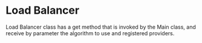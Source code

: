 # Load Balancer

Load Balancer class has a get method that is invoked by the Main class, and receive by parameter the algorithm to use and registered providers.